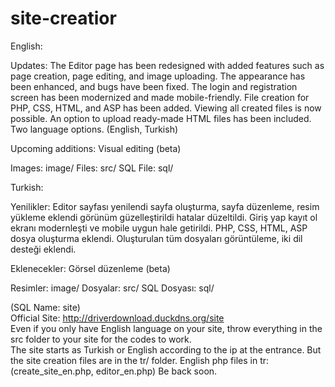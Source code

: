 # site-creatior

English:

Updates: The Editor page has been redesigned with added features such as page creation, page editing, and image uploading. The appearance has been enhanced, and bugs have been fixed. The login and registration screen has been modernized and made mobile-friendly. File creation for PHP, CSS, HTML, and ASP has been added. Viewing all created files is now possible. An option to upload ready-made HTML files has been included. Two language options. (English, Turkish)

Upcoming additions: Visual editing (beta)

Images: image/
Files: src/
SQL File: sql/

Turkish:

Yenilikler: Editor sayfası yenilendi sayfa oluşturma, sayfa düzenleme, resim yükleme eklendi görünüm güzelleştirildi hatalar düzeltildi. Giriş yap kayıt ol ekranı modernleşti ve mobile uygun hale getirildi. PHP, CSS, HTML, ASP dosya oluşturma eklendi. Oluşturulan tüm dosyaları görüntüleme, iki dil desteği eklendi.

Eklenecekler: Görsel düzenleme (beta)

Resimler: image/
Dosyalar: src/
SQL Dosyası: sql/

(SQL Name: site)<br>
Official Site: http://driverdownload.duckdns.org/site<br>
Even if you only have English language on your site, throw everything in the src folder to your site for the codes to work.<br>
The site starts as Turkish or English according to the ip at the entrance. But the site creation files are in the tr/ folder. English php files in tr: (create_site_en.php, editor_en.php)
Be back soon.
